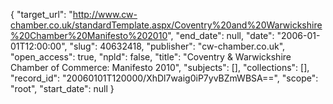 {
  "target_url": "http://www.cw-chamber.co.uk/standardTemplate.aspx/Coventry%20and%20Warwickshire%20Chamber%20Manifesto%202010", 
  "end_date": null, 
  "date": "2006-01-01T12:00:00", 
  "slug": 40632418, 
  "publisher": "cw-chamber.co.uk", 
  "open_access": true, 
  "npld": false, 
  "title": "Coventry & Warwickshire Chamber of Commerce: Manifesto 2010", 
  "subjects": [], 
  "collections": [], 
  "record_id": "20060101T120000/XhDl7waig0iP7yvBZmWBSA==", 
  "scope": "root", 
  "start_date": null
}

